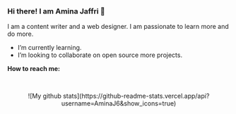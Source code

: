 ### Hi there! I am Amina Jaffri  👋

I am a content writer and a web designer. I am passionate to learn more and do more. 
 <ul>
<li> I’m currently learning. </li>
 <li> I’m looking to collaborate on open source more projects. </li>
 </ul>

 <b>How to reach me:</b> 
  <br>
  
   <a href="#" alt="Gmail"><img src=""></a>
    <a href="#" alt="Skype"><img src=""></a>
     <a href="#" alt="linkedin"><img src=""></a>
     <a href="#" alt="website"><img src=""></a>

<center>![My github stats](https://github-readme-stats.vercel.app/api?username=AminaJ6&show_icons=true)</center>